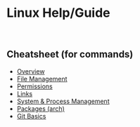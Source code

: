 # Linux Help/Guide
&nbsp;
&nbsp;
## Cheatsheet (for commands)

- [Overview](https://github.com/mthyuu/linux/blob/8915107cc8b0ecaa95cb9b25d3c6922ecea0c3d6/cheatsheet/commands-overview.txt)
- [File Management](https://github.com/mthyuu/linux/blob/8915107cc8b0ecaa95cb9b25d3c6922ecea0c3d6/cheatsheet/files.txt)
- [Permissions](https://github.com/mthyuu/linux/blob/8915107cc8b0ecaa95cb9b25d3c6922ecea0c3d6/cheatsheet/perms.txt)
- [Links](https://github.com/mthyuu/linux/blob/8915107cc8b0ecaa95cb9b25d3c6922ecea0c3d6/cheatsheet/links.txt)
- [System & Process Management](https://github.com/mthyuu/linux/blob/8915107cc8b0ecaa95cb9b25d3c6922ecea0c3d6/cheatsheet/system.txt)
- [Packages (arch)](https://github.com/mthyuu/linux/blob/8915107cc8b0ecaa95cb9b25d3c6922ecea0c3d6/cheatsheet/packages.txt)
- [Git Basics](https://github.com/mthyuu/linux/blob/8915107cc8b0ecaa95cb9b25d3c6922ecea0c3d6/cheatsheet/git.txt)
